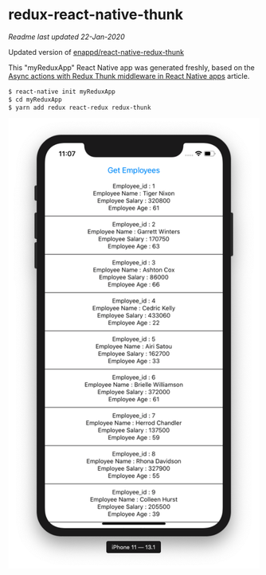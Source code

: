 # redux-react-native-thunk

*Readme last updated 22-Jan-2020*

Updated version of [enappd/react-native-redux-thunk](https://github.com/enappd/react-native-redux-thunk)

This "myReduxApp" React Native app was generated freshly, based on the [Async actions with Redux Thunk middleware in React Native apps](https://enappd.com/blog/async-actions-with-redux-thunk-middleware-in-react-native-apps-1/100/) article.

```
$ react-native init myReduxApp
$ cd myReduxApp
$ yarn add redux react-redux redux-thunk
```

![](ScreenShot.png)

